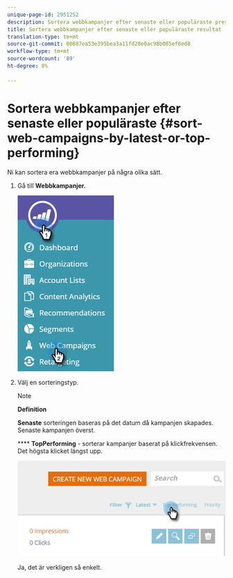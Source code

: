 ```yaml
---
unique-page-id: 2951252
description: Sortera webbkampanjer efter senaste eller populäraste prestation - Marketo Docs - produktdokumentation
title: Sortera webbkampanjer efter senaste eller populäraste resultat
translation-type: tm+mt
source-git-commit: 00887ea53e395bea3a11fd28e0ac98b085ef6ed8
workflow-type: tm+mt
source-wordcount: '89'
ht-degree: 0%

---
```



# Sortera webbkampanjer efter senaste eller populäraste {#sort-web-campaigns-by-latest-or-top-performing}

Ni kan sortera era webbkampanjer på några olika sätt.

1. Gå till **Webbkampanjer.**

   ![](assets/web-campaigns-hand-1.jpg)

1. Välj en sorteringstyp.

   >[!NOTE]
   >
   >**Definition**
   >
   >
   >**Senaste**  sorteringen baseras på det datum då kampanjen skapades. Senaste kampanjen överst.
   >
   >
   >**** **TopPerforming**  - sorterar kampanjer baserat på klickfrekvensen. Det högsta klicket längst upp.

   ![](assets/image2016-11-4-13-3a34-3a59.png)

   Ja, det är verkligen så enkelt.

